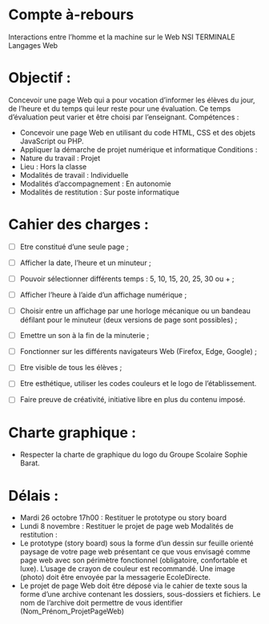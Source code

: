 # Compte à-rebours
Interactions entre l’homme et la machine sur le Web
NSI TERMINALE Langages Web

# Objectif :
Concevoir une page Web qui a pour vocation d’informer les élèves du
jour, de l’heure et du temps qui leur reste pour une évaluation. Ce temps
d’évaluation peut varier et être choisi par l’enseignant.
Compétences :
- Concevoir une page Web en utilisant du code HTML, CSS et des
objets JavaScript ou PHP.
- Appliquer la démarche de projet numérique et informatique
Conditions :
- Nature du travail : Projet
- Lieu : Hors la classe
- Modalités de travail : Individuelle
- Modalités d’accompagnement : En autonomie
- Modalités de restitution : Sur poste informatique
# Cahier des charges :

- [ ] Etre constitué d’une seule page ;
- [ ] Afficher la date, l’heure et un minuteur ;
- [ ] Pouvoir sélectionner différents temps : 5, 10, 15, 20, 25, 30 ou + ;
- [ ] Afficher l’heure à l’aide d’un affichage numérique ;
- [ ] Choisir entre un affichage par une horloge mécanique ou un bandeau
défilant pour le minuteur (deux versions de page sont possibles) ;
- [ ] Emettre un son à la fin de la minuterie ;
- [ ] Fonctionner sur les différents navigateurs Web (Firefox, Edge,
Google) ;
- [ ] Etre visible de tous les élèves ;
- [ ] Etre esthétique, utiliser les codes couleurs et le logo de
l’établissement.
- [ ] Faire preuve de créativité, initiative libre en plus du contenu imposé.


# Charte graphique :

- Respecter la charte de graphique du logo du Groupe
Scolaire Sophie Barat.

# Délais :
- Mardi 26 octobre 17h00 : Restituer le prototype ou story board
- Lundi 8 novembre : Restituer le projet de page web
Modalités de restitution :
- Le prototype (story board) sous la forme d’un dessin sur feuille
orienté paysage de votre page web présentant ce que vous
envisagé comme page web avec son périmètre fonctionnel
(obligatoire, confortable et luxe). L’usage de crayon de couleur est
recommandé. Une image (photo) doit être envoyée par la
messagerie EcoleDirecte.
- Le projet de page Web doit être déposé via le cahier de texte
sous la forme d’une archive contenant les dossiers, sous-dossiers
et fichiers. Le nom de l’archive doit permettre de vous identifier
(Nom_Prénom_ProjetPageWeb)


